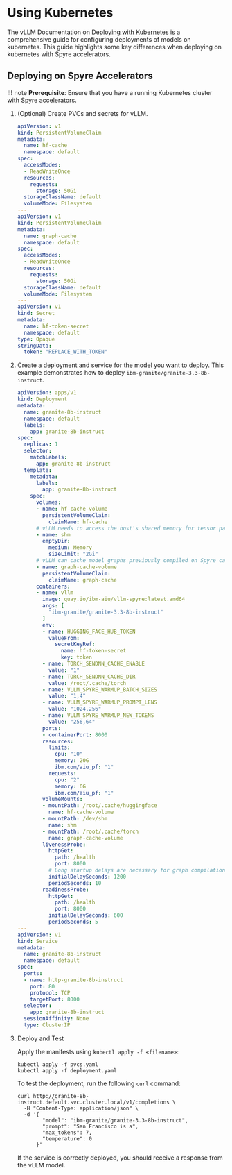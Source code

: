 # Using Kubernetes

The vLLM Documentation on [Deploying with Kubernetes](https://docs.vllm.ai/en/latest/deployment/k8s.html) is a comprehensive guide for configuring deployments of models on kubernetes. This guide highlights some key differences when deploying on kubernetes with Spyre accelerators.

## Deploying on Spyre Accelerators

!!! note
    **Prerequisite**: Ensure that you have a running Kubernetes cluster with Spyre accelerators.

<!-- TODO: Link to public docs for cluster setup -->

1. (Optional) Create PVCs and secrets for vLLM.

      ```yaml
      apiVersion: v1
      kind: PersistentVolumeClaim
      metadata:
        name: hf-cache
        namespace: default
      spec:
        accessModes:
        - ReadWriteOnce
        resources:
          requests:
            storage: 50Gi
        storageClassName: default
        volumeMode: Filesystem
      ---
      apiVersion: v1
      kind: PersistentVolumeClaim
      metadata:
        name: graph-cache
        namespace: default
      spec:
        accessModes:
        - ReadWriteOnce
        resources:
          requests:
            storage: 50Gi
        storageClassName: default
        volumeMode: Filesystem
      ---
      apiVersion: v1
      kind: Secret
      metadata:
        name: hf-token-secret
        namespace: default
      type: Opaque
      stringData:
        token: "REPLACE_WITH_TOKEN"
      ```

2. Create a deployment and service for the model you want to deploy. This example demonstrates how to deploy `ibm-granite/granite-3.3-8b-instruct`.

      ```yaml
      apiVersion: apps/v1
      kind: Deployment
      metadata:
        name: granite-8b-instruct
        namespace: default
        labels:
          app: granite-8b-instruct
      spec:
        replicas: 1
        selector:
          matchLabels:
            app: granite-8b-instruct
        template:
          metadata:
            labels:
              app: granite-8b-instruct
          spec:
            volumes:
            - name: hf-cache-volume
              persistentVolumeClaim:
                claimName: hf-cache
            # vLLM needs to access the host's shared memory for tensor parallel inference.
            - name: shm
              emptyDir:
                medium: Memory
                sizeLimit: "2Gi"
            # vLLM can cache model graphs previously compiled on Spyre cards
            - name: graph-cache-volume
              persistentVolumeClaim:
                claimName: graph-cache
            containers:
            - name: vllm
              image: quay.io/ibm-aiu/vllm-spyre:latest.amd64
              args: [
                "ibm-granite/granite-3.3-8b-instruct"
              ]
              env:
              - name: HUGGING_FACE_HUB_TOKEN
                valueFrom:
                  secretKeyRef:
                    name: hf-token-secret
                    key: token
              - name: TORCH_SENDNN_CACHE_ENABLE
                value: "1"
              - name: TORCH_SENDNN_CACHE_DIR
                value: /root/.cache/torch
              - name: VLLM_SPYRE_WARMUP_BATCH_SIZES
                value: "1,4"
              - name: VLLM_SPYRE_WARMUP_PROMPT_LENS
                value: "1024,256"
              - name: VLLM_SPYRE_WARMUP_NEW_TOKENS
                value: "256,64"
              ports:
              - containerPort: 8000
              resources:
                limits:
                  cpu: "10"
                  memory: 20G
                  ibm.com/aiu_pf: "1"
                requests:
                  cpu: "2"
                  memory: 6G
                  ibm.com/aiu_pf: "1"
              volumeMounts:
              - mountPath: /root/.cache/huggingface
                name: hf-cache-volume
              - mountPath: /dev/shm
                name: shm
              - mountPath: /root/.cache/torch
                name: graph-cache-volume
              livenessProbe:
                httpGet:
                  path: /health
                  port: 8000
                # Long startup delays are necessary for graph compilation
                initialDelaySeconds: 1200
                periodSeconds: 10
              readinessProbe:
                httpGet:
                  path: /health
                  port: 8000
                initialDelaySeconds: 600
                periodSeconds: 5
      ---
      apiVersion: v1
      kind: Service
      metadata:
        name: granite-8b-instruct
        namespace: default
      spec:
        ports:
        - name: http-granite-8b-instruct
          port: 80
          protocol: TCP
          targetPort: 8000
        selector:
          app: granite-8b-instruct
        sessionAffinity: None
        type: ClusterIP
      ```

3. Deploy and Test

      Apply the manifests using `kubectl apply -f <filename>`:

      ```console
      kubectl apply -f pvcs.yaml
      kubectl apply -f deployment.yaml
      ```

      To test the deployment, run the following `curl` command:

      ```console
      curl http://granite-8b-instruct.default.svc.cluster.local/v1/completions \
        -H "Content-Type: application/json" \
        -d '{
              "model": "ibm-granite/granite-3.3-8b-instruct",
              "prompt": "San Francisco is a",
              "max_tokens": 7,
              "temperature": 0
            }'
      ```

      If the service is correctly deployed, you should receive a response from the vLLM model.
